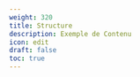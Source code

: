 ```yaml
---
weight: 320
title: Structure
description: Exemple de Contenu
icon: edit
draft: false
toc: true
---
```

